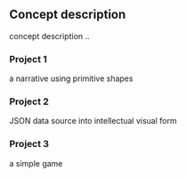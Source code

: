 ## Concept description

concept description ..

### Project 1

a narrative using primitive shapes

### Project 2

JSON data source into intellectual visual form

### Project 3

a simple game


